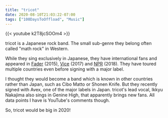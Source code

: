 ```yaml
---
title: "tricot"
date: 2020-08-10T21:03:22-07:00
tags: ["100DaysToOffload", "Music"]
---
```


{{< youtube k2T8jcSOOm4 >}}

tricot is a Japanese rock band. The small sub-genre they belong often called "math rock" in Western.

While they sing exclusively in Japanese, they have international fans and appeared in [Fader](https://www.thefader.com/2015/10/24/tricot-gen-f-interview) (2015), [Vice](https://www.vice.com/en_us/article/qkgxxx/with-3-tricot-proves-theyre-the-greatest-trio-on-earth) (2017) and [NPR](https://www.npr.org/sections/allsongs/2018/05/22/613008999/tricot-splatters-paint-onto-brightly-colored-potage) (2018). They have toured multiple countries even before signing with a major label.

I thought they would become a band which is known in other countries rather than Japan, such as Cibo Matto or Shonen Knife. But they recently signed with Avex, one of the major labels in Japan. tricot's lead vocal, Ikkyu Nakajima also sings in Genine High, that apparently brings new fans. All data points I have is YouTube's comments though.

So, tricot would be big in 2020!
